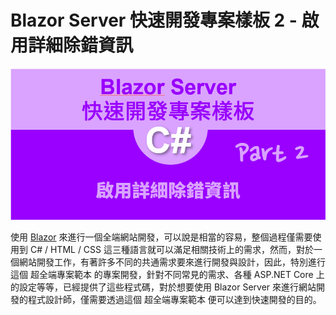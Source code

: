 # Blazor Server 快速開發專案樣板 2 - 啟用詳細除錯資訊

![Blazor Server](../Images/x027.png)

使用 [Blazor](https://docs.microsoft.com/zh-tw/aspnet/core/blazor/?view=aspnetcore-5.0&WT.mc_id=DT-MVP-5002220) 來進行一個全端網站開發，可以說是相當的容易，整個過程僅需要使用到 C# / HTML / CSS 這三種語言就可以滿足相關技術上的需求，然而，對於一個網站開發工作，有著許多不同的共通需求要來進行開發與設計，因此，特別進行這個 超全端專案範本 的專案開發，針對不同常見的需求、各種 ASP.NET Core 上的設定等等，已經提供了這些程式碼，對於想要使用 Blazor Server 來進行網站開發的程式設計師，僅需要透過這個 超全端專案範本 便可以達到快速開發的目的。